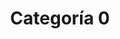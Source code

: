 ---
slug: categoria-0
title: Categoría 0
summary: null # string
image: null # string

icon: null # string
category: []

toc: false
draft: false
noindex: true
seo: null # string
description: null # string
---
